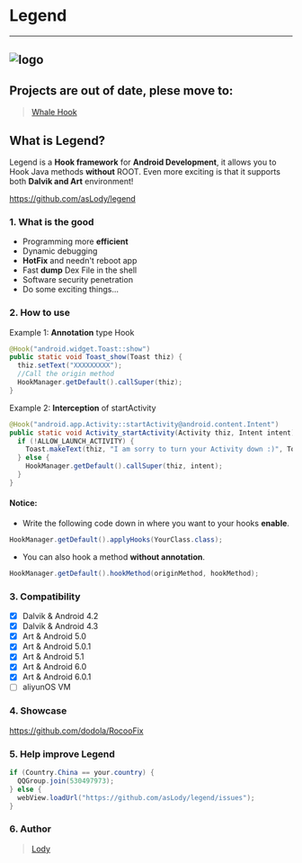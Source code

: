# Legend
--------
![logo][2]
--------
## Projects are out of date, plese move to:
> [Whale Hook](https://github.com/asLody/whale)



## What is Legend?

Legend is a **Hook framework** for **Android Development**, it allows you to Hook Java methods **without** ROOT. Even more exciting is that it supports both **Dalvik and Art** environment!

<https://github.com/asLody/legend>

### 1. What is the good
- Programming more **efficient**
- Dynamic debugging
- **HotFix** and needn't reboot app
- Fast **dump** Dex File in the shell
- Software security penetration
- Do some exciting things...


### 2. How to use
Example 1: **Annotation** type Hook
```java
@Hook("android.widget.Toast::show")
public static void Toast_show(Toast thiz) {
  thiz.setText("XXXXXXXXX");
  //Call the origin method
  HookManager.getDefault().callSuper(thiz);
}
```
Example 2: **Interception** of startActivity
```java
@Hook("android.app.Activity::startActivity@android.content.Intent")
public static void Activity_startActivity(Activity thiz, Intent intent) {
  if (!ALLOW_LAUNCH_ACTIVITY) {
    Toast.makeText(thiz, "I am sorry to turn your Activity down :)", Toast.LENGTH_SHORT).show();
  } else {
    HookManager.getDefault().callSuper(thiz, intent);
  }
}
```
#### Notice:
- Write the following code down in where you want to your hooks **enable**.

```java
HookManager.getDefault().applyHooks(YourClass.class);
```
- You can also hook a method **without annotation**.

```java
HookManager.getDefault().hookMethod(originMethod, hookMethod);
```

### 3. Compatibility
- [x] Dalvik & Android 4.2
- [x] Dalvik & Android 4.3
- [x] Art & Android 5.0
- [x] Art & Android 5.0.1
- [x] Art & Android 5.1
- [x] Art & Android 6.0
- [x] Art & Android 6.0.1
- [ ] aliyunOS VM

### 4. Showcase
<https://github.com/dodola/RocooFix>

### 5. Help improve Legend
```java
if (Country.China == your.country) {
  QQGroup.join(530497973);
} else {
  webView.loadUrl("https://github.com/asLody/legend/issues");
}
```
### 6. Author

> [Lody][3]

[2]: https://raw.githubusercontent.com/asLody/legend/master/art/legend_logo.png
[3]: https://github.com/asLody
